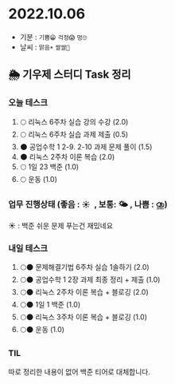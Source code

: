 # 2022.10.06

- 기분 : `기쁨😁` `걱정😱` `멍🙄`
- 날씨 : `맑음☀️` `쌀쌀🥶`

## 🌦️ 기우제 스터디 Task 정리

### 오늘 테스크

1. 🌕 리눅스 6주차 실습 강의 수강 (2.0)
2. 🌕 리눅스 6주차 실습 과제 제출 (0.5)
3. 🌑 공업수학 1 2-9. 2-10 과제 문제 풀이 (1.5)
4. 🌑 리눅스 2주차 이론 복습 (2.0)
5. 🌕 1일 23 백준 (1.0)
6. 🌕 운동 (1.0)

### 업무 진행상태 (좋음 : ☀  , 보통: 🌤 , 나쁨 : ⛈)

☀ : 백준 쉬운 문제 푸는건 재밌네요

### 내일 테스크

1. 🌕🌑 문제해결기법 6주차 실습 1솔하기 (2.0)
2. 🌕🌑 공업수학 1 2장 과제 최종 정리 + 제출 (1.0)
3. 🌕🌑 리눅스 2주차 이론 복습 + 블로깅 (2.0)
4. 🌕🌑 1일 1 백준 (1.0)
5. 🌕🌑 리눅스 3주차 이론 복습 + 블로깅 (1.0)
6. 🌕🌑 운동 (1.0)

### TIL

따로 정리한 내용이 없어 백준 티어로 대체합니다.
